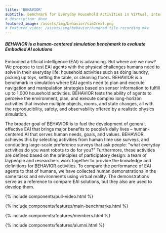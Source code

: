 ```yaml
--- 
title: 'BEHAVIOR'
subtitle: Benchmark for Everyday Household Activities in Virtual, Interactive, and Ecological Environments'
# description: None
featured_image: /assets/img/behavior/sim2real.png
# featured_video: /assets/img/behavior/hundred-tile-recording.m4v
---
```


<!-- #### What is BEHAVIOR? -->

##### BEHAVIOR is a human-centered simulation benchmark to evaluate Embodied AI solutions

Embodied artificial intelligence (EAI) is advancing. But where are we now? We propose to test EAI agents with the physical challenges humans need to solve in their everyday life: household activities such as doing laundry, picking up toys, setting the table, or cleaning floors. BEHAVIOR is a benchmark in simulation where EAI agents need to plan and execute navigation and manipulation strategies based on sensor information to fulfill up to 1,000 household activities. BEHAVIOR tests the ability of agents to perceive the environment, plan, and execute complex long-horizon activities that involve multiple objects, rooms, and state changes, all with the reproducibility, safety, and observability offered by a realistic physics simulation. 

The broader goal of BEHAVIOR is to fuel the development of general, effective EAI that brings major benefits to people’s daily lives – human-centered AI that serves human needs, goals, and values. BEHAVIOR achieves this by selecting activities from human time use surveys, and conducting large-scale preference surveys that ask people: "what everyday activities do you want robots to do for you?" Furthermore, these activities are defined based on the principles of participatory design: a team of laypeople and researchers work together to provide the knowledge and definitions for BEHAVIOR activities. To compare the performance of EAI agents to that of humans, we have collected human demonstrations in the same tasks and environments using virtual reality. The demonstrations serve as a reference to compare EAI solutions, but they also are used to develop them.

<!-- 
[Technical details about the benchmark](/_pages/benchmark_guide.md) -->

{% include components/pull-video.html %}

{% include components/features/main-benchmarks.html %}

{% include components/features/members.html %}

{% include components/features/alumni.html %}

<!-- {% include components/features/join-us.html %} -->

